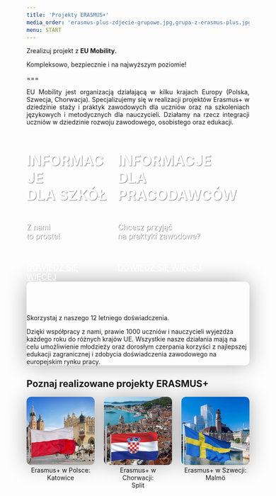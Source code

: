 ```yaml
---
title: 'Projekty ERASMUS+'
media_order: 'erasmus-plus-zdjecie-grupowe.jpg,grupa-z-erasmus-plus.jpg,partnerzy-erasmus-plus.jpg,chorwacja.jpg,polska.jpg,szwecja.jpg,dla-pracodawcow-erasmus-plus.jpg,dla-szkol-erasmus-plus.jpg'
menu: START
---
```


Zrealizuj projekt z **EU Mobility**. 

Kompleksowo, bezpiecznie i na najwyższym poziomie!

===

<p style="text-align: justify;">EU Mobility jest organizacją działającą w kilku krajach Europy (Polska, Szwecja, Chorwacja). Specjalizujemy się w realizacji projektów Erasmus+ w dziedzinie staży i praktyk zawodowych dla uczniów oraz na szkoleniach językowych i metodycznych dla nauczycieli. Działamy na rzecz integracji uczniów w dziedzinie rozwoju zawodowego, osobistego oraz edukacji. </p>
 

<div class="container" style="width:100%; margin:auto">
    <div class="columns" style="width:100%; margin:auto"">  
        <div class="column col-6 col-md-12 text-center mobileInformation1"> 
          <h4 style="font-size: xx-large; font-weight: bold;"><a href="https://eumobility.eu/pl/erasmus-plus/projekty-erasmus-plus-dla-szkol" style="color: #fff; margin: .4rem auto; text-shadow: 1px 1px 1px rgba(0, 0, 0, 0.5);text-decoration:none;"> INFORMACJE <br> DLA  SZKÓŁ</a></h4>
            <p style="color: #FFF; text-shadow: 1px 1px 1px rgba(0, 0, 0, 0.5); font-size: larger;"> Z nami<br> to proste!</p>
            <br><br>
            <a href="https://eumobility.eu/pl/erasmus-plus/projekty-erasmus-plus-dla-szkol" class="btn btn-lg btn-transp btn-purp" style="font-size: large; margin: .4rem auto; color: #FFF;">DOWIEDZ SIĘ WIĘCEJ</a>            
        </div> 
        <div class="column col-6 col-md-12 text-center mobileInformation2"> 
            <h4 style="font-size: xx-large; font-weight: bold;"><a href="https://eumobility.eu/pl/erasmus-plus/projekty-erasmus-plus-dla-pracodawcow" style="color: #fff; margin: .4rem auto; text-shadow: 1px 1px 1px rgba(0, 0, 0, 0.5);text-decoration:none;">INFORMACJE <br> DLA PRACODAWCÓW</a></h4>
            <p style="color: #FFF; text-shadow: 1px 1px 1px rgba(0, 0, 0, 0.5); font-size: larger;">Chcesz przyjąć <br>na praktyki  zawodowe?</p>
            <br><br>
            <a href="https://eumobility.eu/pl/erasmus-plus/projekty-erasmus-plus-dla-pracodawcow" class="btn btn-lg btn-transp btn-purp" style="font-size: large; margin: .4rem auto; color: #FFF;">DOWIEDZ SIĘ WIĘCEJ</a>
        </div>
    </div>
</div>



<div class="empty" id="emptyDark" style="border-radius:10px; box-shadow: 0px 0px 47px -1px rgba(0,0,0,0.33);">
  <div class="empty-icon">
    <i class="icon icon-people"></i>
  </div>
        <i class="fa fa-user-shield" style="margin-right: 10px; color: #fa4bb1; font-size: 3rem;"></i>
  <p class="empty-title h5">Skorzystaj z naszego 12 letniego doświadczenia.</p>
  <p class="empty-subtitle">Dzięki współpracy z nami, prawie 1000 uczniów i nauczycieli wyjeżdża każdego roku do różnych krajów UE. Wszystkie nasze działania mają na celu umożliwienie młodzieży oraz dorosłym czerpania korzyści z najlepszej edukacji zagranicznej i zdobycia doświadczenia zawodowego na europejskim rynku pracy.</p>
</div>

## Poznaj realizowane projekty ERASMUS+ 
 
 <div class="columns" style="margin-bottom: 20px;">
    <div class="col-4 col-sm-12 p-10">
        <a  href="/pl/erasmus-plus/polska"> <img src="/user/pages/01.start/polska.jpg" style="border:none;border-radius:10px;box-shadow: 0px 0px 47px -1px rgba(0,0,0,0.33);" class="img-fit-cover img-responsive img-hover" alt="polska flaga"></a>
        <br>
        <div class="p-centered" style="text-align:center">Erasmus+ w Polsce:<br>Katowice</div>
    </div>
    <div class="col-4 col-sm-12 p-10">
        <a  href="/pl/erasmus-plus/chorwacja" ><img src="/user/pages/01.start/chorwacja.jpg" style="border:none;border-radius:10px;box-shadow: 0px 0px 47px -1px rgba(0,0,0,0.33);" class="img-fit-cover img-responsive img-hover" alt="chorwacja flaga"></a>        <br>
        <div class="p-centered" style="text-align:center">Erasmus+ w Chorwacji:<br> Split</div>
    </div>
    <div class="col-4 col-sm-12 p-10">
        <a  href="/pl/erasmus-plus/szwecja" ><img src="/user/pages/01.start/szwecja.jpg" style="border:none;border-radius:10px;box-shadow: 0px 0px 47px -1px rgba(0,0,0,0.33);" class="img-fit-cover img-responsive img-hover" alt="szwecja flaga"></a> <br>
        <div class="p-centered" style="text-align:center">Erasmus+ w Szwecji: <br> Malmö </div>
    </div>

</div>
 
 
 
 
